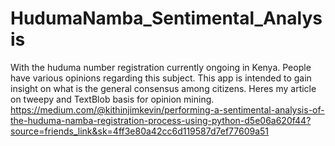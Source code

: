 # HudumaNamba_Sentimental_Analysis

With the huduma number registration currently ongoing in Kenya. People have various opinions regarding this subject. 
This app is intended to gain insight on what is the general consensus among citizens.
Heres my article on tweepy and TextBlob basis for opinion mining. https://medium.com/@kithinjimkevin/performing-a-sentimental-analysis-of-the-huduma-namba-registration-process-using-python-d5e06a620f44?source=friends_link&sk=4ff3e80a42cc6d119587d7ef77609a51 
